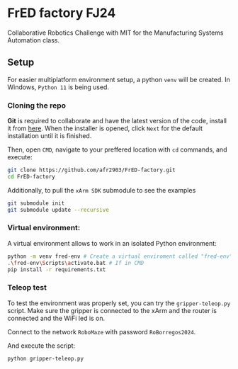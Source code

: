 # FrED factory FJ24

Collaborative Robotics Challenge with MIT for the Manufacturing Systems Automation class.

## Setup

For easier multiplatform environment setup, a python `venv` will be created. In Windows, `Python 11` is being used. 

### Cloning the repo

**Git** is required to collaborate and have the latest version of the code, install it from [here](https://git-scm.com/download/win). When the installer is opened, click `Next` for the default installation until it is finished.

Then, open `CMD`, navigate to your preffered location with `cd` commands, and execute:

```bash
git clone https://github.com/afr2903/FrED-factory.git
cd FrED-factory
```

Additionally, to pull the `xArm SDK` submodule to see the examples
```bash
git submodule init
git submodule update --recursive
```

### Virtual environment:

A virtual environment allows to work in an isolated Python environment:
```bash
python -m venv fred-env # Create a virtual enviroment called "fred-env"
.\fred-env\Scripts\activate.bat # If in CMD
pip install -r requirements.txt
```

### Teleop test
To test the environment was properly set, you can try the `gripper-teleop.py` script. Make sure the gripper is connected to the xArm and the router is connected and the WiFi led is on.

Connect to the network `RoboMaze` with password `RoBorregos2024`.

And execute the script:
```bash
python gripper-teleop.py
```